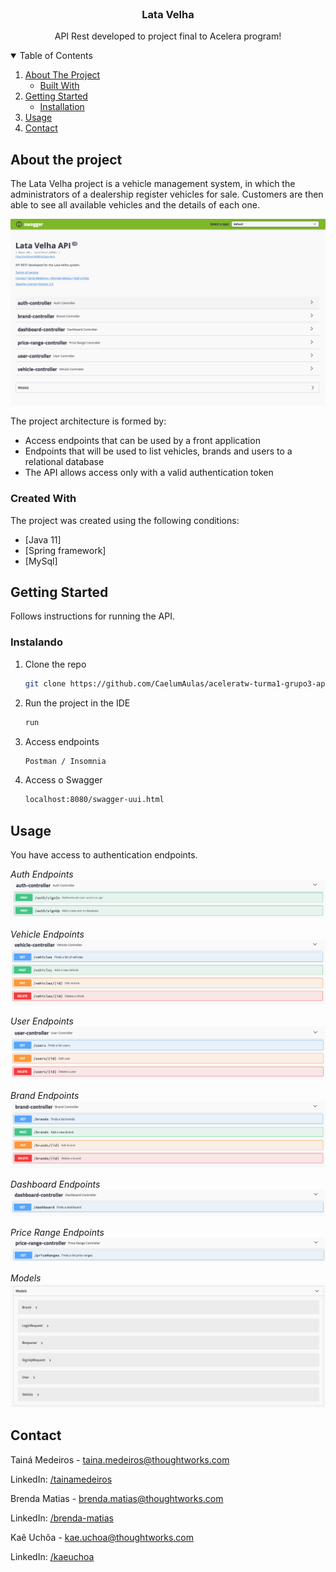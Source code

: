<!-- PROJECT LOGO -->
<br />
<p align="center">
  <h3 align="center">Lata Velha</h3>

  <p align="center">
    API Rest developed to project final to Acelera program!
    <br />
  </p>
</p>


<!-- TABLE OF CONTENTS -->
<details open="open">
  <summary>Table of Contents</summary>
  <ol>
    <li>
      <a href="#about-the-project">About The Project</a>
      <ul>
        <li><a href="#built-with">Built With</a></li>
      </ul>
    </li>
    <li>
      <a href="#getting-started">Getting Started</a>
      <ul>
        <li><a href="#installation">Installation</a></li>
      </ul>
    </li>
    <li><a href="#usage">Usage</a></li>
    <li><a href="#contact">Contact</a></li>
  </ol>
</details>



<!-- ABOUT THE PROJECT -->
## About the project

The Lata Velha project is a vehicle management system, in which the administrators of a dealership register vehicles for sale. Customers are then able to see all available vehicles and the details of each one.

![swagger-complete-screenshot][swagger-complete-screenshot]


The project architecture is formed by:
* Access endpoints that can be used by a front application
* Endpoints that will be used to list vehicles, brands and users to a relational database
* The API allows access only with a valid authentication token


### Created With

The project was created using the following conditions:
* [Java 11]
* [Spring framework]
* [MySql]


<!-- GETTING STARTED -->
## Getting Started

Follows instructions for running the API.

### Instalando

1. Clone the repo
   ```sh
   git clone https://github.com/CaelumAulas/aceleratw-turma1-grupo3-api
   ```
2. Run the project in the IDE
   ```sh
   run
   ```
3. Access endpoints
   ```sh
   Postman / Insomnia 
   ```
4. Access o Swagger
   ```sh
   localhost:8080/swagger-uui.html
   ```

<!-- USAGE EXAMPLES -->
## Usage

You have access to authentication endpoints.

_Auth Endpoints_
![swagger-auth-screenshot][swagger-auth-screenshot]

_Vehicle Endpoints_
![swagger-vehicle-screenshot][swagger-vehicle-screenshot]

_User Endpoints_
![swagger-user-screenshot][swagger-user-screenshot]

_Brand Endpoints_
![swagger-brand-screenshot][swagger-brand-screenshot]

_Dashboard Endpoints_
![swagger-dashboard-screenshot][swagger-dashboard-screenshot]

_Price Range Endpoints_
![swagger-priceRange-screenshot][swagger-priceRange-screenshot]

_Models_
![swagger-model-screenshot][swagger-model-screenshot]

<!-- CONTACT -->
## Contact

Tainá Medeiros - taina.medeiros@thoughtworks.com

LinkedIn: [/tainamedeiros](https://www.linkedin.com/in/tainamedeiros)

Brenda Matias - brenda.matias@thoughtworks.com

LinkedIn: [/brenda-matias](https://www.linkedin.com/in/brenda-matias)

Kaê Uchôa - kae.uchoa@thoughtworks.com

LinkedIn: [/kaeuchoa](https://www.linkedin.com/in/kaeuchoa/)


<!-- MARKDOWN LINKS & IMAGES -->
[swagger-complete-screenshot]: images/swagger-complete.png
[swagger-auth-screenshot]: images/swagger-auth.png
[swagger-brand-screenshot]: images/swagger-brand.png
[swagger-dashboard-screenshot]: images/swagger-dashboard.png
[swagger-model-screenshot]: images/swagger-model.png
[swagger-priceRange-screenshot]: images/swagger-priceRange.png
[swagger-user-screenshot]: images/swagger-user.png
[swagger-vehicle-screenshot]: images/swagger-vehicle.png